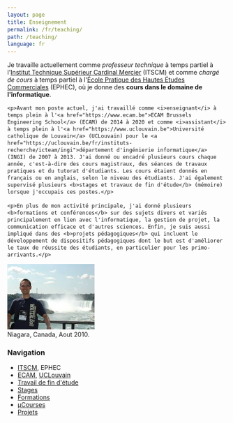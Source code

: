 ```yaml
---
layout: page
title: Enseignement
permalink: /fr/teaching/
path: /teaching/
language: fr
---
```


<div class="page-col-wrapper">
  <div class="page-col page-col-1">
    <p>Je travaille actuellement comme <i>professeur technique</i> à temps partiel à l'<a href="http://www.itscm2.be">Institut Technique Supérieur Cardinal Mercier</a> (ITSCM) et comme <i>chargé de cours</i> à temps partiel à l'<a href="https://www.ephec.be">École Pratique des Hautes Études Commerciales</a> (EPHEC), où je donne des <b>cours dans le domaine de l'informatique</b>.</p>

    <p>Avant mon poste actuel, j'ai travaillé comme <i>enseignant</i> à temps plein à l'<a href="https://www.ecam.be">ECAM Brussels Engineering School</a> (ECAM) de 2014 à 2020 et comme <i>assistant</i> à temps plein à l'<a href="https://www.uclouvain.be">Université catholique de Louvain</a> (UCLouvain) pour le <a href="https://uclouvain.be/fr/instituts-recherche/icteam/ingi">département d'ingénierie informatique</a> (INGI) de 2007 à 2013. J'ai donné ou encadré plusieurs cours chaque année, c'est-à-dire des cours magistraux, des séances de travaux pratiques et du tutorat d'étudiants. Les cours étaient donnés en français ou en anglais, selon le niveau des étudiants. J'ai également supervisé plusieurs <b>stages et travaux de fin d'étude</b> (mémoire) lorsque j'occupais ces postes.</p>

    <p>En plus de mon activité principale, j'ai donné plusieurs <b>formations et conférences</b> sur des sujets divers et variés principalement en lien avec l'informatique, la gestion de projet, la communication efficace et d'autres sciences. Enfin, je suis aussi impliqué dans des <b>projets pédagogiques</b> qui incluent le développement de dispositifs pédagogiques dont le but est d'améliorer le taux de réussite des étudiants, en particulier pour les primo-arrivants.</p>
  </div>
  <div class="page-col page-col-2">
    <p><img src="/images/niagara.jpg" alt="Niagara, Canada, Aout 2010"
    width="200" height="150"><br>
    Niagara, Canada, Aout 2010.</p>
    <h3>Navigation</h3>
    <ul class="navigation">
      <li><a href="/fr/teaching/itscm/">ITSCM</a>, EPHEC</li>
      <li><a href="/fr/teaching/ecam/">ECAM</a>, <a href="/fr/teaching/uclouvain/">UCLouvain</a></li>
      <li><a href="/fr/teaching/masterthesis/">Travail de fin d'étude</a></li>
      <li><a href="/fr/teaching/internships/">Stages</a></li>
      <li><a href="/fr/teaching/trainings/">Formations</a></li>
      <li><a href="/fr/teaching/ucourses/">µCourses</a></li>
      <li><a href="/fr/teaching/projects/">Projets</a></li>
    </ul>
  </div>
</div>
